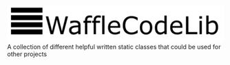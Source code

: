 ![alt text](https://github.com/IamWaffle/WaffleCodeLibrary/blob/master/logo.png?raw=true)
A collection of different helpful written static classes that could be used for other projects
